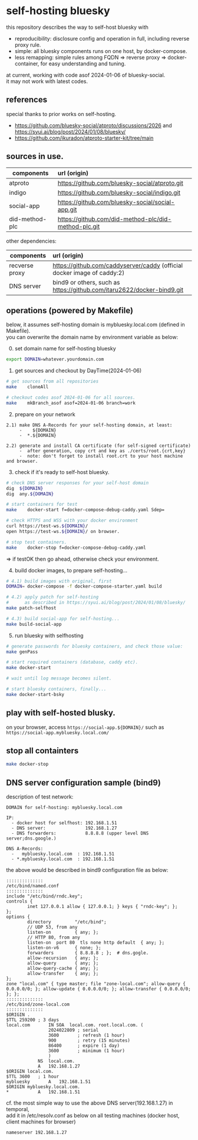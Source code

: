 # self-hosting bluesky 

this repository describes the way to self-host bluesky with

 - reproducibility: disclosure config and operation in full, including reverse proxy rule.
 - simple:          all bluesky components runs on one host, by docker-compose.
 - less remapping:  simple rules among FQDN => reverse proxy => docker-container, for easy understanding and tuning.

at current, working with code asof 2024-01-06 of bluesky-social.<br>
it may not work with latest codes.

## references

special thanks to prior works on self-hosting.
   - https://github.com/bluesky-social/atproto/discussions/2026 and https://syui.ai/blog/post/2024/01/08/bluesky/
   - https://github.com/ikuradon/atproto-starter-kit/tree/main

## sources in use.

| components     | url (origin)                                           |
|----------------|:-------------------------------------------------------|
| atproto        | https://github.com/bluesky-social/atproto.git          |
| indigo         | https://github.com/bluesky-social/indigo.git           |
| social-app     | https://github.com/bluesky-social/social-app.git       |
| did-method-plc | https://github.com/did-method-plc/did-method-plc.git   |

other dependencies:

| components     | url (origin)                                                            |
|----------------|:------------------------------------------------------------------------|
| recverse proxy | https://github.com/caddyserver/caddy (official docker image of caddy:2) |
| DNS server     | bind9 or others, such as https://github.com/itaru2622/docker-bind9.git  |


## operations (powered by Makefile)

below, it assumes self-hosting domain is mybluesky.local.com (defined in Makefile).<br>
you can overwrite the domain name by environment variable as below:

0) set domain name for self-hosting bluesky
```bash
export DOMAIN=whatever.yourdomain.com
```

1) get sources and checkout by DayTime(2024-01-06)

```bash
# get sources from all repositories
make    cloneAll

# checkout codes asof 2024-01-06 for all sources.
make    mkBranch_asof asof=2024-01-06 branch=work
```


2) prepare on your network

```
2.1) make DNS A-Records for your self-hosting domain, at least:
     -    ${DOMAIN}
     -  *.${DOMAIN}

2.2) generate and install CA certificate (for self-signed certificate)
     -  after generation, copy crt and key as ./certs/root.{crt,key}
     -  note: don't forget to install root.crt to your host machine and browser.
```

3) check if it's ready to self-host bluesky.

```bash
# check DNS server responses for your self-host domain
dig  ${DOMAIN}
dig  any.${DOMAIN}

# start containers for test
make    docker-start f=docker-compose-debug-caddy.yaml Sdep=

# check HTTPS and WSS with your docker environment
curl https://test-ws.${DOMAIN}/
open https://test-ws.${DOMAIN}/ on browser.

# stop test containers.
make    docker-stop f=docker-compose-debug-caddy.yaml
```
=> if testOK then go ahead, otherwise check your environment.


4) build docker images, to prepare self-hosting...

```bash
# 4.1) build images with original, first
DOMAIN= docker-compose -f docker-compose-starter.yaml build

# 4.2) apply patch for self-hosting
#      as described in https://syui.ai/blog/post/2024/01/08/bluesky/
make patch-selfhost

# 4.3) build social-app for self-hosting...
make build-social-app
```

5) run bluesky with selfhosting

```bash
# generate passwords for bluesky containers, and check those value:
make genPass

# start required containers (database, caddy etc).
make docker-start

# wait until log message becomes silent.

# start bluesky containers, finally...
make docker-start-bsky
```

## play with self-hosted blusky.

on your browser, access ```https://social-app.${DOMAIN}/``` such as ```https://social-app.mybluesky.local.com/```

## stop all containters

```bash
make docker-stop
```

## DNS server configuration sample (bind9)

description of test network:

```
DOMAIN for self-hosting: mybluesky.local.com

IP:
  - docker host for selfhost: 192.168.1.51
  - DNS server:               192.168.1.27
  - DNS forwarders:           8.8.8.8 (upper level DNS server;dns.google.)

DNS A-Records:
  -   mybluesky.local.com  : 192.168.1.51
  - *.mybluesky.local.com  : 192.168.1.51
```

the above would be described in bind9 configuration file as below:

```
::::::::::::::
/etc/bind/named.conf
::::::::::::::
include "/etc/bind/rndc.key";
controls {
        inet 127.0.0.1 allow { 127.0.0.1; } keys { "rndc-key"; };
};
options {
        directory         "/etc/bind";
        // UDP 53, from any
        listen-on         { any; };
        // HTTP 80, from any
        listen-on  port 80  tls none http default  { any; };
        listen-on-v6      { none; };
        forwarders        { 8.8.8.8 ; };  # dns.gogle.
        allow-recursion   { any; };
        allow-query       { any; };
        allow-query-cache { any; };
        allow-transfer    { any; };
};
zone "local.com" { type master; file "zone-local.com"; allow-query { 0.0.0.0/0; }; allow-update { 0.0.0.0/0; }; allow-transfer { 0.0.0.0/0; }; };
::::::::::::::
/etc/bind/zone-local.com
::::::::::::::
$ORIGIN .
$TTL 259200	; 3 days
local.com		IN SOA	local.com. root.local.com. (
				2024022809 ; serial
				3600       ; refresh (1 hour)
				900        ; retry (15 minutes)
				86400      ; expire (1 day)
				3600       ; minimum (1 hour)
				)
			NS	local.com.
			A	192.168.1.27
$ORIGIN local.com.
$TTL 3600	; 1 hour
mybluesky		A	192.168.1.51
$ORIGIN mybluesky.local.com.
*			A	192.168.1.51
```

cf. the most simple way to use the above DNS server(192.168.1.27) in temporal,<br>
add it in /etc/resolv.conf as below on all testing machines
(docker host, client machines for browser)

```
nameserver 192.168.1.27
```
